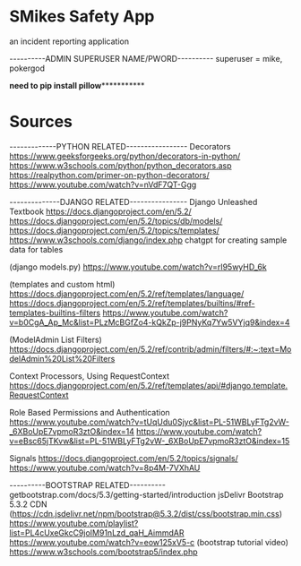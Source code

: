 # SMikes Safety App
an incident reporting application

----------ADMIN SUPERUSER NAME/PWORD----------
superuser = mike, pokergod


************************need to pip install pillow***********************************

# Sources
-------------PYTHON RELATED-----------------
Decorators
https://www.geeksforgeeks.org/python/decorators-in-python/
https://www.w3schools.com/python/python_decorators.asp
https://realpython.com/primer-on-python-decorators/
https://www.youtube.com/watch?v=nVdF7QT-Ggg


--------------DJANGO RELATED----------------
Django Unleashed Textbook
https://docs.djangoproject.com/en/5.2/
https://docs.djangoproject.com/en/5.2/topics/db/models/
https://docs.djangoproject.com/en/5.2/topics/templates/
https://www.w3schools.com/django/index.php
chatgpt for creating sample data for tables

(django models.py)
https://www.youtube.com/watch?v=rI95wyHD_6k

(templates and custom html)
https://docs.djangoproject.com/en/5.2/ref/templates/language/
https://docs.djangoproject.com/en/5.2/ref/templates/builtins/#ref-templates-builtins-filters
https://www.youtube.com/watch?v=b0CgA_Ap_Mc&list=PLzMcBGfZo4-kQkZp-j9PNyKq7Yw5VYjq9&index=4

(ModelAdmin List Filters)
https://docs.djangoproject.com/en/5.2/ref/contrib/admin/filters/#:~:text=ModelAdmin%20List%20Filters

Context Processors, Using RequestContext
https://docs.djangoproject.com/en/5.2/ref/templates/api/#django.template.RequestContext

Role Based Permissions and Authentication
https://www.youtube.com/watch?v=tUqUdu0Sjyc&list=PL-51WBLyFTg2vW-_6XBoUpE7vpmoR3ztO&index=14
https://www.youtube.com/watch?v=eBsc65jTKvw&list=PL-51WBLyFTg2vW-_6XBoUpE7vpmoR3ztO&index=15

Signals
https://docs.djangoproject.com/en/5.2/topics/signals/
https://www.youtube.com/watch?v=8p4M-7VXhAU

----------BOOTSTRAP RELATED----------
getbootstrap.com/docs/5.3/getting-started/introduction
jsDelivr Bootstrap 5.3.2 CDN (https://cdn.jsdelivr.net/npm/bootstrap@5.3.2/dist/css/bootstrap.min.css)
https://www.youtube.com/playlist?list=PL4cUxeGkcC9joIM91nLzd_qaH_AimmdAR
https://www.youtube.com/watch?v=eow125xV5-c (bootstrap tutorial video)
https://www.w3schools.com/bootstrap5/index.php
